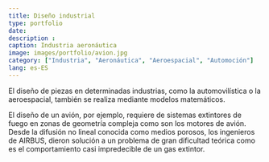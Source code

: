 ```yaml
---
title: Diseño industrial
type: portfolio
date: 
description : 
caption: Industria aeronáutica
image: images/portfolio/avion.jpg
category: ["Industria", "Aeronáutica", "Aeroespacial", "Automoción"]
lang: es-ES
---
```


El diseño de piezas en determinadas industrias, como la automovilística o la aeroespacial, también se realiza mediante modelos matemáticos.

El diseño de un avión, por ejemplo, requiere de sistemas extintores de fuego en zonas de geometría compleja como son los motores de avión. Desde la difusión no lineal conocida como medios porosos, los ingenieros de AIRBUS, dieron solución a un problema de gran dificultad teórica como es el comportamiento casi impredecible de un gas extintor.  

